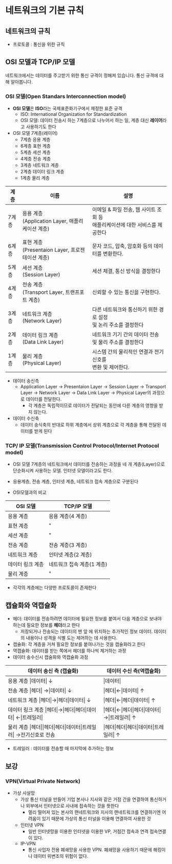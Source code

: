 # 네트워크의 기본 규칙



## 네트워크의 규칙

- 프로토콜 : 통신을 위한 규칙

## OSI 모델과 TCP/IP 모델

 네트워크에서는 데이터를 주고받기 위한 통신 규격이 정해져 있습니다. 통신 규격에 대해 알아봅니다. 

### OSI 모델(Open Standars Interconnection model)

- **OSI 모델**은 **ISO**라는 국제표준화기구에서 제정한 표준 규격
  - ISO: International Organization for Standardization
  - OSI 모델: 데이터 전송시 하는 7계층으로 나누어서 하는 일, 계층 대신 **레이어**라고 사용하기도 한다
- OSI 모델 7계층(레이어)
  - 7계층 응용 계층
  - 6계층 표현 계층
  - 5계층 세션 계층
  - 4계층 전송 계층
  - 3계층 네트워크 계층
  - 2계층 데이터 링크 계층
  - 1계층 물리 계층

| 계층  | 이름                                                  | 설명                                                         |
| ----- | ----------------------------------------------------- | ------------------------------------------------------------ |
| 7계층 | 응용 계층<br />(Application Layer, 애플리케이션 계층) | 이메일 & 파일 전송, 웹 사이트 조회 등<br />애플리케이션에 대한 서비스를 제공한다 |
| 6계층 | 표현 계층<br />(Presentaion Layer, 프로젠테이션 계층) | 문자 코드, 압축, 암호화 등의 데이터를 변환한다.              |
| 5계층 | 세션 계층<br />(Session Layer)                        | 세션 체결, 통신 방식을 결정한다                              |
| 4계층 | 전송 계층<br />(Transport Layer, 트랜프포트 계층)     | 신뢰할 수 있는 통신을 구현한다.                              |
| 3계층 | 네트워크 계층<br />(Network Layer)                    | 다른 네트워크와 통신하기 위한 경로 설정<br />및 논리 주소를 결정한다 |
| 2계층 | 데이터 링크 계층<br />(Data Link Layer)               | 네트워크 기기 간의 데이터 전송 및 물리 주소를 결정한다       |
| 1계층 | 물리 계층<br />(Physical Layer)                       | 시스템 간의 물리적인 연결과 전기 신호를<br />변환 및 제어한다. |

- 데이터 송신측
  - Application Layer -> Presentaion Layer -> Session Layer -> Transport Layer -> Network Layer -> Data Link Layer -> Physical Layer의 과정으로 데이터를 전달한다.
    - 각 계층은 독립적이므로 데이터가 전달되는 동안에 다른 계층의 영향을 받지 않는다.
- 데이터 수신축
  - 데이터 송식축의 반대로 하위 계층에서 상위 계층으로 각 계층을 통해 전달된 데이터를 받게 된다

### TCP/ IP 모델(Transmission Control Protocol/Internet Protocol model)

- OSI 모델 7계층의 네트워크에서 데이터를 전송하는 과정을 네 개 계층(Layer)으로 단순화시켜 사용하는 모델. 인터넷 모델이라고도 한다.

- 응용계층, 전송 계층, 인터넷 계층, 네트워크 접속 게층으로 구분된다
- OSI모델과의 비교

| OSI 모델         | TCP/IP 모델                |
| ---------------- | -------------------------- |
| 응용 계층        | 응용 계층(4 계층)          |
| 표현 계층        | "                          |
| 세션 계층        | "                          |
| 전송 계층        | 전송 계층(3 계층)          |
| 네트워크 계층    | 인터넷 계층(2 계층)        |
| 데이터 링크 계층 | 네트워크 접속 계층(1 계층) |
| 물리 계층        | "                          |

- 각각의 계층에는 다양한 프로토콜이 존재한다

  

## 캡슐화와 역캡슐화

- 헤더: 데이터를 전송하려면 데이터에 필요한 정보를 붙여서 다음 계층으로 보내야 하는데 필요한 정보를 **헤더**라고 한다
  - 저장되거나 전송되는 데이터의 맨 앞 에 위치하는 추가적인 정보 데이터. 데이터의 내용이나 성격을 식별 도는 제어하는 데 사용한다.
- 캡슐화: 각 계층을 거쳐 필요한 정보를 붙여나가는 것을 캡슐화라고 한다
- 역캡슐화: 데이터를 받는 쪽에서 헤더를 하나씩 제거하는 과정
- 데이터 송수신시 캡술화와 역캡슐화 과정

| 데이터 송신 측 (캡슐화)                                      | 데이터 수신 측(역캡슐화)                       |
| ------------------------------------------------------------ | ---------------------------------------------- |
| 응용 계층                  \|데이터\| ↓                      | \|데이터\|                                     |
| 전송 계층                  \|헤더\| →\|데이터\| ↓            | \|헤더\|←\|데이터\| ↑                          |
| 네트워크 계층           \|헤더\|→\|헤더\|데이터\| ↓          | \|헤더\|←\|헤더\|데이터\| ↑                    |
| 데이터 링크 계층      \|헤더\|→\|헤더\|헤더\|데이터\|  ←\|트레일러\| | \|헤더\|←\|헤더\|헤더\|데이터\|→\|트레일러\| ↑ |
| 물리 계층                  \|헤더\|\|헤더\|헤더\|데이터\|트레일러\|  →전기신호로 전송 | \|헤더\|헤더\|헤더\|데이터\|트레일러\| ↑       |

- 트레일러 : 데이터를 전송할 때 마지막에 추가하는 정보



## 보강

### VPN(Virtual Private Network)

- 가상 사설망
  - 가상 통신 터널을 만들어 기업 본사나 지사와 같은 거점 간을 연결하여 통신하거나 외부에서 인터넷으로 사내에 접속하는 것을 뜻한다
    - 멀리 떨어져 있는 본사의 랜네트워크와 지사의 랜네트워크를 연결하기엔 어려움이 있기 때문에 가상의 통신 터널을 이용해 연결하여 사용한 것
  - 인터넷 VPN
    - 일반 인터넷망을 이용한 인터넷을 이용한 VP, 거점간 접속과 연격 접속연결이 있다.
  - IP-VPN
    - 통신 사업자 전용 폐쇄망을 사용한 VPN. 폐쇄망을 사용하기 때문에 해킹이나 데이터 위변조의 위험이 없다.














